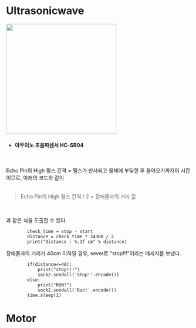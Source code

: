 # Ultrasonicwave


<img src="https://user-images.githubusercontent.com/109472852/193396751-b2765428-2a0f-4d6c-b92c-2c3be187fb52.png" height="300px" width="300px">


* #### 아두이노 초음파센서 HC-SR04<br>
<br>

Echo Pin의 High 펄스 간격 = 펄스가 반사되고 물체에 부딪힌 후 돌아오기까지의 시간이므로, 아래의 코드와 같이<br>
<br>

> Echo Pin의 High 펄스 간격 / 2 = 장애물과의 거리 값<br>
<br>

과 같은 식을 도출할 수 있다. 


```
        check_time = stop - start
        distance = check_time * 34300 / 2
        print("Distance : %.1f cm" % distance)
```

장애물과의 거리가 40cm 이하일 경우, sever로 "stop!!!"이라는 메세지를 보낸다.

```
        if(distance<=40):
            print("stop!!!")
            sock2.sendall('Stop!'.encode())
        else:
            print("RUN!")
            sock2.sendall('Run!'.encode())
        time.sleep(1)
```


# Motor
